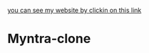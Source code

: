 [you can see my website by clickin on this link](https://myntra-clone-7.netlify.app/)
# Myntra-clone
